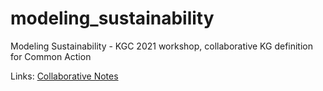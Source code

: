 # modeling_sustainability
Modeling Sustainability - KGC 2021 workshop, collaborative KG definition for Common Action

Links:
[Collaborative Notes](https://docs.google.com/document/d/1N8OibrVVhBrDXMyFvFAwzgRY2erze-pmBm3T2WfulXA/edit?usp=sharing)
